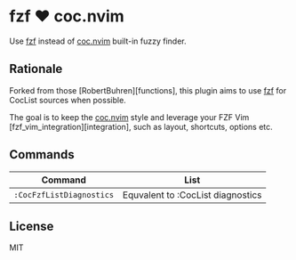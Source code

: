 fzf :heart: coc.nvim
===============

Use [fzf][fzf] instead of [coc.nvim][coc.nvim] built-in fuzzy finder.

Rationale
---------

Forked from those [RobertBuhren][functions], this plugin aims
to use [fzf][fzf] for CocList sources when possible.

The goal is to keep the [coc.nvim][coc.nvim] style and leverage your FZF Vim [fzf_vim_integration][integration], such as layout, shortcuts, options etc.

Commands
---------

| Command                     | List                                |
| ---                         | ---                                 |
| `:CocFzfListDiagnostics`    | Equvalent to :CocList diagnostics   |

License
-------

MIT

[fzf_vim_integration]: https://github.com/junegunn/fzf/blob/master/README-VIM.md
[fzf]:                 https://github.com/junegunn/fzf
[coc.nvim]:            https://github.com/neoclide/coc.nvim
[RobertBuhren]:        https://gist.github.com/RobertBuhren/02e05506255c667c0038ce74ee1cef96
